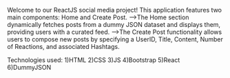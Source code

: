 Welcome to our ReactJS social media project!
This application features two main components: Home and Create Post. 
-->The Home section dynamically fetches posts from a dummy JSON dataset and displays them, providing users with a curated feed.
-->The Create Post functionality allows users to compose new posts by specifying a UserID, Title, Content, Number of Reactions, and associated Hashtags.

Technologies used:
1)HTML
2)CSS
3)JS
4)Bootstrap
5)React
6)DummyJSON
